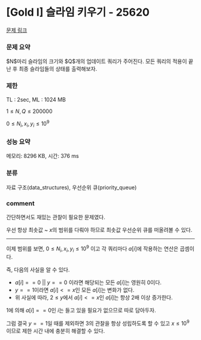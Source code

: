 # [Gold I] 슬라임 키우기 - 25620

[문제 링크](https://www.acmicpc.net/problem/25620)

### 문제 요약

<p> $N$마리 슬라임의 크기와 $Q$개의 업데이트 쿼리가 주어진다. 모든 쿼리의 적용이 끝난 후 최종 슬라임들의 상태를 출력해보자. </p>

### 제한

TL : 2sec, ML : 1024 MB

$1 ≤ N, Q ≤ 200 000$

$0 ≤ N_i, x_i, y_i ≤ 10^9$

### 성능 요약

메모리: 8296 KB, 시간: 376 ms

### 분류

자료 구조(data_structures), 우선순위 큐(priority_queue)

### comment

간단하면서도 재밌는 관찰이 필요한 문제였다.

우선 항상 최솟값 ~ $x$의 범위를 다뤄야 하므로 최솟값 우선순위 큐를 떠올려볼 수 있다.

----------------------------------------------------------------------------------------------------------------------------------------------------------------------

이제 범위를 보면, $0 ≤ N_i, x_i, y_i ≤ 10^9$ 이고 각 쿼리마다 $a[i]$에 작용하는 연산은 곱셈이다.

즉, 다음의 사실을 알 수 있다.

* $a[i] == 0$ $||$ $y == 0$ 이라면 해당되는 모든 $a[i]$는 영원히 $0$이다.
* $y == 1$이라면 $a[i] <= x$인 모든 $a[i]$는 변화가 없다.
* 위 사실에 따라, $2 ≤ y$에서 $a[i] <= x$인 $a[i]$는 항상 $2$배 이상 증가한다.

$1$에 의해 $a[i] == 0$인 $i$는 들고 있을 필요가 없으므로 따로 담아두자.

그럼 결국 $y == 1$일 때를 제외하면 $3$의 관찰을 항상 성립하도록 할 수 있고 $x ≤ 10^9$ 이므로 제한 시간 내에 충분히 해결할 수 있다.
